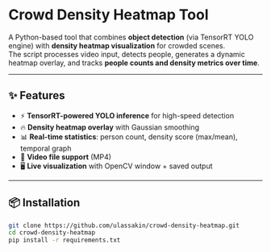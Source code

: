 # Crowd Density Heatmap Tool

A Python-based tool that combines **object detection** (via TensorRT YOLO engine) with **density heatmap visualization** for crowded scenes.  
The script processes video input, detects people, generates a dynamic heatmap overlay, and tracks **people counts and density metrics over time**.


---

## ✨ Features
- ⚡ **TensorRT-powered YOLO inference** for high-speed detection  
- 🔥 **Density heatmap overlay** with Gaussian smoothing  
- 📊 **Real-time statistics**: person count, density score (max/mean), temporal graph  
- 🎥 **Video file support** (MP4)  
- 🖥️ **Live visualization** with OpenCV window + saved output  

---

## 📦 Installation

```bash
git clone https://github.com/ulassakin/crowd-density-heatmap.git
cd crowd-density-heatmap
pip install -r requirements.txt
```
